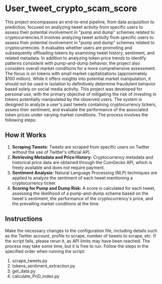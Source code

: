 # User_tweet_crypto_scam_score

This project encompasses an end-to-end pipeline, from data acquisition to prediction, focused on analyzing tweet activity from specific users to assess their potential involvement in "pump and dump" schemes related to cryptocurrencies.It involves analyzing tweet activity from specific users to assess their potential involvement in "pump and dump" schemes related to cryptocurrencies. It evaluates whether users are promoting and subsequently offloading tokens by examining tweet history, sentiment, and related metadata. In addition to analyzing token price trends to identify patterns consistent with pump-and-dump behavior, the project also considers overall market conditions for a more comprehensive assessment. The focus is on tokens with small market capitalizations (approximately $100 million). While it offers insights into potential market manipulation, it should not be used in isolation to definitively determine fraudulent behavior based solely on social media activity. This project was developed for personal use, with the primary objective of mitigating the risk of investing in tokens potentially manipulated by the observed users.
The system is designed to analyze a user's past tweets containing cryptocurrency tickers, assess their sentiment, and evaluate the performance of the associated token prices under varying market conditions. The process involves the following steps:

## How it Works
1. **Scraping Tweets**: Tweets are scraped from specific users on Twitter without the use of Twitter's official API.
2. **Retrieving Metadata and Price History:** Cryptocurrency metadata and historical price data are obtained through the CoinGecko API, which is freely available and does not require payment.
3. **Sentiment Analysis:** Natural Language Processing (NLP) techniques are applied to analyze the sentiment of each tweet mentioning a cryptocurrency ticker.
4. **Scoring for Pump and Dump Risk:** A score is calculated for each tweet, assessing the likelihood of a pump-and-dump scheme based on the tweet's sentiment, the performance of the cryptocurrency's price, and the prevailing market conditions at the time.

## Instructions
Make the necessary changes to the configuration file, including details such as the Twitter account, profile to scrape, number of tweets to scrape, etc. If the script fails, please rerun it, as API limits may have been reached. The process may take some time, but it is free to run. Follow the steps in the specified order when running the script:
1. scrape_tweets.py
2. tokens_sentiment_extraction.py
3. get_data.py
4. calculate_PnD_index.py
